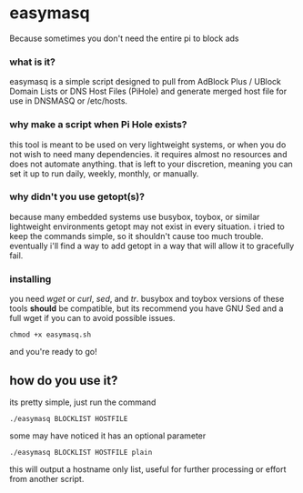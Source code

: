# easymasq
Because sometimes you don't need the entire pi to block ads

### what is it?
easymasq is a simple script designed to pull from AdBlock Plus / UBlock Domain Lists or DNS Host Files (PiHole) and generate merged host file for use in DNSMASQ or /etc/hosts.

### why make a script when Pi Hole exists?
this tool is meant to be used on very lightweight systems, or when you do not wish to need many dependencies. it requires almost no resources and does not automate anything. that is left to your discretion, meaning you can set it up to run daily, weekly, monthly, or manually. 

### why didn't you use getopt(s)?
because many embedded systems use busybox, toybox, or similar lightweight environments getopt may not exist in every situation. i tried to keep the commands simple, so it shouldn't cause too much trouble. eventually i'll find a way to add getopt in a way that will allow it to gracefully fail.

### installing
you need *wget* or *curl*, *sed*, and *tr*. busybox and toybox versions of these tools **should** be compatible, but its recommend you have GNU Sed and a full wget if you can to avoid possible issues. 
```
chmod +x easymasq.sh
```
and you're ready to go!

## how do you use it?
its pretty simple, just run the command 
```
./easymasq BLOCKLIST HOSTFILE
```
some may have noticed it has an optional parameter
```
./easymasq BLOCKLIST HOSTFILE plain
```
this will output a hostname only list, useful for further processing or effort from another script.

